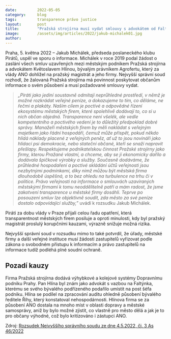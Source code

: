 ```yaml
---
date:         2022-05-05
category:     blog
tags:         transparence právo justice
layout:       post
title:        "Pražská strojírna musí vydat smlouvy s advokátem od Faltýnka, rozhodl soud"
image:        /assets/img/articles/2022/jakub-michalek01.jpg
author:       
---
```


Praha, 5. května 2022 – Jakub Michálek, předseda poslaneckého klubu Pirátů, uspěl ve sporu o informace. Michálek v roce 2019 podal žádost o zaslání všech smluv uzavřených mezi městským podnikem Pražská strojírna a advokátem Květoslavem Hlínou, bývalým právníkem Agrofertu, který za vlády ANO dohlížel na pražský magistrát a jeho firmy. Nejvyšší správní soud rozhodl, že žalovaná Pražská strojírna má povinnost poskytovat občanům informace o svém působení a musí požadované smlouvy vydat.

> *„Piráti jako jediní soustavně odmítají neprůhledné prostředí, v němž je možné rozkrádat veřejné peníze, a dokazujeme to tím, co děláme, ne řečmi a plakáty. Naším cílem je poctivé a odpovědné řízení ekosystému městských firem, které spolehlivě dodávají to, co si u nich občan objedná. Transparence není všelék, ale vedle kompetentního a poctivého vedení je to důležitý předpoklad dobré správy. Manažeři městských firem by měli nakládat s veřejným majetkem jako řádní hospodáři, čemuž může přispět, pokud někdo hlídá náklady placené z veřejných peněz, ať už to jsou novináři jako hlídací psi demokracie, nebo stateční občané, kteří se snaží napravit přešlapy. Respektujeme podnikatelskou činnost Pražské strojírny jako firmy, kterou Pražané vlastní, a chceme, aby se jí ekonomicky dařilo a dodávala špičkové výrobky a služby. Současně dodáváme, že průhledné hospodaření a poctivé skládání účtů veřejnosti jsou nezbytnými podmínkami, díky nimž můžou být městská firma dlouhodobě úspěšná, a to bez ohledu na turbulence na trhu či v politice. Právo veřejnosti na informace o smlouvách uzavíraných městskými firmami k tomu neoddělitelně patří a mám radost, že jsme zakotvení transparence u městské firmy dosáhli. Teprve po posouzení smluv lze objektivně soudit, zda město za své peníze dostalo odpovídající služby,”* uvádí k rozsudku Jakub Michálek. 

Piráti za dobu vlády v Praze přijali celou řadu opatření, která transparentnost městských firem posiluje a oproti minulosti, kdy byl pražský magistrát proslulý korupčními kauzami, výrazně snižuje možná rizika. 

Nejvyšší správní soud v rozsudku mimo to také potvrdil, že úřady, městské firmy a další veřejné instituce musí žádosti zastupitelů vyřizovat podle zákona o svobodném přístupu k informacím a právo zastupitelů na informace tudíž podléhá plné soudní ochraně.

## Pozadí kauzy
Firma Pražská strojírna dodává výhybkové a kolejové systémy Dopravnímu podniku Prahy. Pan Hlína byl znám jako advokát s vazbou na Faltýnka, kterému se svého bývalého podřízeného podařilo umístit na post šéfa podniku. Hlína se podílel na zpracování auditu ohledně působení bývalého ředitele Říhy, který konstatoval nehospodárnosti. Hlínova firma se za působení ANO dostala na mnoho míst v oblasti dopravy a městské samosprávy, aniž by bylo možné zjistit, co vlastně pro město dělá a jak je to pro občany výhodné, což bylo kritizováno i zástupci ANO.

Zdroj: [Rozsudek Nejvyššího správního soudu ze dne 4.5.2022, čj. 3 As 46/2022](https://old.nssoud.cz/files/SOUDNI_VYKON/2022/0046_3As__2200042S_20220504150343.pdf)
